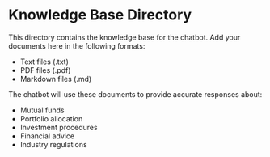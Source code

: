 
# Knowledge Base Directory

This directory contains the knowledge base for the chatbot. Add your documents here in the following formats:
- Text files (.txt)
- PDF files (.pdf)
- Markdown files (.md)

The chatbot will use these documents to provide accurate responses about:
- Mutual funds
- Portfolio allocation
- Investment procedures
- Financial advice
- Industry regulations
